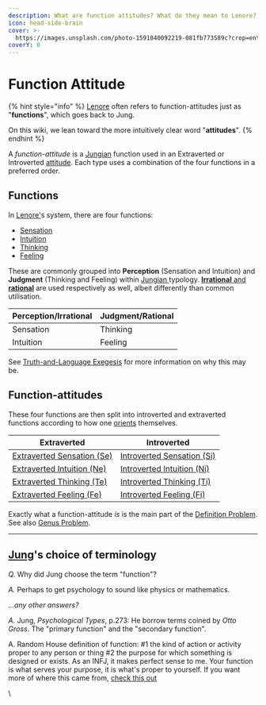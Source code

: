 ```yaml
---
description: What are function attitudes? What do they mean to Lenore?
icon: head-side-brain
cover: >-
  https://images.unsplash.com/photo-1591040092219-081fb773589c?crop=entropy&cs=srgb&fm=jpg&ixid=M3wxOTcwMjR8MHwxfHNlYXJjaHw0fHxqaWdzYXd8ZW58MHx8fHwxNzM4MDM2MjIzfDA&ixlib=rb-4.0.3&q=85
coverY: 0
---
```


# Function Attitude

{% hint style="info" %}
[Lenore](../../people-and-systems/lenore-thomson/) often refers to function-attitudes just as "**functions**", which goes back to Jung.

On this wiki, we lean toward the more intuitively clear word "**attitudes**".
{% endhint %}

A _function-attitude_ is a [Jungian](../../people-and-systems/carl-jung.md) function used in an Extraverted or Introverted [attitude](attitude.md). Each type uses a combination of the four functions in a preferred order.&#x20;

## Functions

In [Lenore'](../../people-and-systems/lenore-thomson/)s system, there are four functions:

* [Sensation](perception/sensation/)
* [Intuition](perception/intuition/)
* [Thinking](judgement/thinking/)
* [Feeling](judgement/feeling/)

These are commonly grouped into **Perception** (Sensation and Intuition) and **Judgment** (Thinking and Feeling) within [Jungian ](../../people-and-systems/carl-jung.md)typology. [**Irrational** and **rational**](../our-difficulties/terms-with-nonobvious-meanings/rational-and-irrational.md) are used respectively as well, albeit differently than common utilisation.

| Perception/Irrational | Judgment/Rational |
| --------------------- | ----------------- |
| Sensation             | Thinking          |
| Intuition             | Feeling           |

See [Truth-and-Language Exegesis](../../exegeses-and-hypotheses/truth-and-language.md) for more information on why this may be.

## Function-attitudes

These four functions are then split into introverted and extraverted functions according to how one [orients](../../sign-interpretation/orienting/) themselves.

| Extraverted                                                                    | Introverted                                                                    |
| ------------------------------------------------------------------------------ | ------------------------------------------------------------------------------ |
| [Extraverted Sensation (Se)](perception/sensation/extraverted-sensation-se.md) | [Introverted Sensation (Si)](perception/sensation/introverted-sensation-si.md) |
| [Extraverted Intuition (Ne)](perception/intuition/extraverted-intuition-ne.md) | [Introverted Intuition (Ni)](perception/intuition/introverted-intuition-ni.md) |
| [Extraverted Thinking (Te)](judgement/thinking/extraverted-thinking-te/)       | [Introverted Thinking (Ti)](judgement/thinking/introverted-thinking-ti.md)     |
| [Extraverted Feeling (Fe)](judgement/feeling/extraverted-feeling-fe.md)        | [Introverted Feeling (Fi)](judgement/feeling/introverted-feeling-fi.md)        |

Exactly what a function-attitude _is_ is the main part of the [Definition Problem](../our-difficulties/definition-problem/). See also [Genus Problem](../our-difficulties/definition-problem/genus-problem.md).

***

## [Jung](../../people-and-systems/carl-jung.md)'s choice of terminology

_Q._ Why did Jung choose the term "function"?

_A._ Perhaps to get psychology to sound like physics or mathematics.

_...any other answers?_

_A._ Jung, _Psychological Types_, p.273: He borrow terms coined by _Otto Gross_. The "primary function" and the "secondary function".

A. Random House definition of function: #1 the kind of action or activity proper to any person or thing #2 the purpose for which something is designed or exists. As an INFJ, it makes perfect sense to me. Your function is what serves your purpose, it is what's proper to yourself. If you want more of where this came from, [check this out](https://web.archive.org/web/20071014000354/http://greenlightwiki.com/lenore-exegesis/check_this_out)

\
